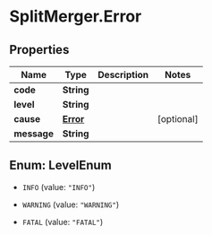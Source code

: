 # SplitMerger.Error

## Properties
Name | Type | Description | Notes
------------ | ------------- | ------------- | -------------
**code** | **String** |  | 
**level** | **String** |  | 
**cause** | [**Error**](Error.md) |  | [optional] 
**message** | **String** |  | 


<a name="LevelEnum"></a>
## Enum: LevelEnum


* `INFO` (value: `"INFO"`)

* `WARNING` (value: `"WARNING"`)

* `FATAL` (value: `"FATAL"`)




